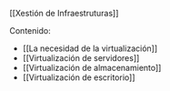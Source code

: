 [[Xestión de Infraestruturas]]

Contenido:
+ [[La necesidad de la virtualización]]
+ [[Virtualización de servidores]]
+ [[Virtualización de almacenamiento]]
+ [[Virtualización de escritorio]]